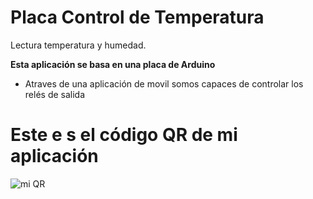 # Placa Control de Temperatura
Lectura temperatura  y  humedad.

**Esta aplicación se basa en una placa de Arduino**

* Atraves de  una aplicación de movil somos capaces de controlar los relés de salida

# Este e s el código QR de mi  aplicación

![mi QR](/ "titulo")
